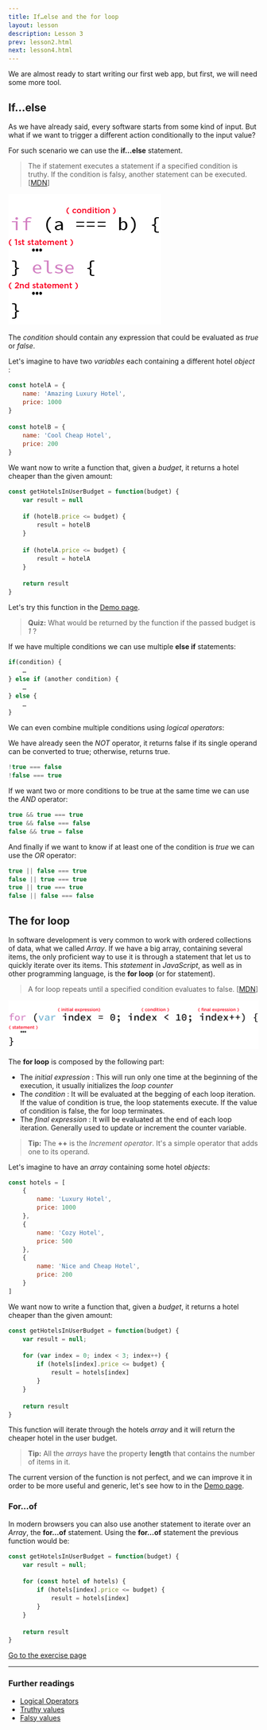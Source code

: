 ```yaml
---
title: If…else and the for loop
layout: lesson
description: Lesson 3
prev: lesson2.html
next: lesson4.html
---
```


We are almost ready to start writing our first web app, but first, we will need some more tool.

## If…else
As we have already said, every software starts from some kind of input. But what if we want to trigger a different action conditionally to the input value?

For such scenario we can use the **if…else** statement.

> The if statement executes a statement if a specified condition is truthy. If the condition is falsy, another statement can be executed. [[MDN](https://developer.mozilla.org/en-US/docs/Web/JavaScript/Reference/Statements/if...else)]

![If…else](assets/ifelse.png)

The _condition_ should contain any expression that could be evaluated as _true_ or _false_.

Let's imagine to have two _variables_ each containing a different hotel _object_ :

```js
const hotelA = {
    name: 'Amazing Luxury Hotel',
    price: 1000
}

const hotelB = {
    name: 'Cool Cheap Hotel',
    price: 200
}
```

We want now to write a function that, given a _budget_, it returns a hotel cheaper than the given amount:

```js
const getHotelsInUserBudget = function(budget) {
    var result = null

    if (hotelB.price <= budget) {
        result = hotelB
    }

    if (hotelA.price <= budget) {
        result = hotelA
    }

    return result
}
```

Let's try this function in the [Demo page](https://jsbin.com/bomocot/edit?js,output).

>**Quiz:** What would be returned by the function if the passed budget is _1_ ?

If we have multiple conditions we can use multiple **else if** statements:

```js
if(condition) {
    …
} else if (another condition) {
    …
} else {
    …
}
```

We can even combine multiple conditions using _logical operators_:

We have already seen the _NOT_ operator, it returns false if its single operand can be converted to true; otherwise, returns true.

```js
!true === false
!false === true
```

If we want two or more conditions to be true at the same time we can use the _AND_ operator:

```js
true && true === true
true && false === false
false && true = false
```

And finally if we want to know if at least one of the condition is _true_ we can use the _OR_ operator:

```js
true || false === true
false || true === true
true || true === true
false || false === false
```

## The for loop
In software development is very common to work with ordered collections of data, what we called _Array_.
If we have a big array, containing several items, the only proficient way to use it is through a statement that let us to quickly iterate over its items.
This _statement_ in _JavaScript_, as well as in other programming language, is the **for loop** (or for statement).

> A for loop repeats until a specified condition evaluates to false. [[MDN](https://developer.mozilla.org/en-US/docs/Web/JavaScript/Guide/Loops_and_iteration#for_statement)]

![for](assets/for.png)

The **for loop** is composed by the following part:
* The _initial expression_ : This will run only one time at the beginning of the execution, it usually initializes the _loop counter_
* The _condition_ : It will be evaluated at the begging of each loop iteration. If the value of condition is true, the loop statements execute. If the value of condition is false, the for loop terminates.
* The _final expression_ : It will be evaluated at the end of each loop iteration. Generally used to update or increment the counter variable.

> **Tip:** The **++** is the _Increment operator_. It's a simple operator that adds one to its operand.

Let's imagine to have an _array_ containing some hotel _objects_:

```js
const hotels = [
    {
        name: 'Luxury Hotel',
        price: 1000
    },
    {
        name: 'Cozy Hotel',
        price: 500
    },
    {
        name: 'Nice and Cheap Hotel',
        price: 200
    }
]
```

We want now to write a function that, given a _budget_, it returns a hotel cheaper than the given amount:

```js
const getHotelsInUserBudget = function(budget) {
    var result = null;

    for (var index = 0; index < 3; index++) {
        if (hotels[index].price <= budget) {
            result = hotels[index]
        }
    }

    return result
}
```

This function will iterate through the hotels _array_ and it will return the cheaper hotel in the user budget.

> **Tip:** All the _arrays_ have the property **length** that contains the number of items in it.

The current version of the function is not perfect, and we can improve it in order to be more useful and generic, let's see how to in the [Demo page](https://jsbin.com/xavopaw/edit?js,output).

### For…of

In modern browsers you can also use another statement to iterate over an _Array_, the **for…of** statement.
Using the **for…of** statement the previous function would be:

```js
const getHotelsInUserBudget = function(budget) {
    var result = null;

    for (const hotel of hotels) {
        if (hotels[index].price <= budget) {
            result = hotels[index]
        }
    }

    return result
}
```

[Go to the exercise page](https://jsbin.com/hunocej/edit?js,output)

---
### Further readings

* [Logical Operators](https://developer.mozilla.org/en-US/docs/Web/JavaScript/Reference/Operators/Logical_Operators)
* [Truthy values](https://developer.mozilla.org/en/docs/Glossary/Truthy)
* [Falsy values](https://developer.mozilla.org/en-US/docs/Glossary/Falsy)